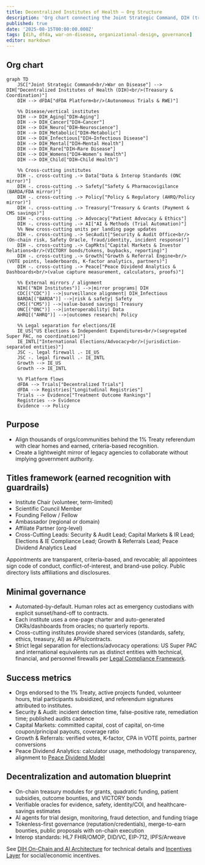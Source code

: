 ```yaml
---
title: Decentralized Institutes of Health — Org Structure
description: 'Org chart connecting the Joint Strategic Command, DIH (treasury), dFDA platform, decentralized sub-institutes (including Aging), and mirrors of legacy agencies to align communities behind the 1% Treaty referendum.'
published: true
date: '2025-08-15T00:00:00.000Z'
tags: [dih, dfda, war-on-disease, organizational-design, governance]
editor: markdown
---
```


## Org chart

```mermaid
graph TD
    JSC["Joint Strategic Command<br/>War on Disease"] --> DIH["Decentralized Institutes of Health (DIH)<br/>(Treasury & Coordination)"]
    DIH --> dFDA["dFDA Platform<br/>(Autonomous Trials & RWE)"]

    %% Disease/vertical institutes
    DIH --> DIH_Aging["DIH–Aging"]
    DIH --> DIH_Cancer["DIH–Cancer"]
    DIH --> DIH_Neuro["DIH–Neuroscience"]
    DIH --> DIH_Metabolic["DIH–Metabolic"]
    DIH --> DIH_Infectious["DIH–Infectious Disease"]
    DIH --> DIH_Mental["DIH–Mental Health"]
    DIH --> DIH_Rare["DIH–Rare Disease"]
    DIH --> DIH_Womens["DIH–Women’s Health"]
    DIH --> DIH_Child["DIH–Child Health"]

    %% Cross-cutting institutes
    DIH -. cross-cutting .-> Data["Data & Interop Standards (ONC mirror)"]
    DIH -. cross-cutting .-> Safety["Safety & Pharmacovigilance (BARDA/FDA mirror)"]
    DIH -. cross-cutting .-> Policy["Policy & Regulatory (AHRQ/Policy mirror)"]
    DIH -. cross-cutting .-> Treasury["Treasury & Grants (Payment & CMS savings)"]
    DIH -. cross-cutting .-> Advocacy["Patient Advocacy & Ethics"]
    DIH -. cross-cutting .-> AI["AI & Methods (Trial Automation)"]
    %% New cross-cutting units per landing page updates
    DIH -. cross-cutting .-> SecAudit["Security & Audit Office<br/>(On-chain risk, Safety Oracle, fraud/identity, incident response)"]
    DIH -. cross-cutting .-> CapMkts["Capital Markets & Investor Relations<br/>(VICTORY bonds/tokens, buybacks, reporting)"]
    DIH -. cross-cutting .-> Growth["Growth & Referral Engine<br/>(VOTE points, leaderboards, K-factor analytics, partners)"]
    DIH -. cross-cutting .-> Peace["Peace Dividend Analytics & Dashboards<br/>(value capture measurement, calculators, proofs)"]

    %% External mirrors / alignment
    NIH[("NIH Institutes")] -->|mirror programs| DIH
    CDC[("CDC")] -->|surveillance alignment| DIH_Infectious
    BARDA[("BARDA")] -->|risk & safety| Safety
    CMS[("CMS")] -->|value-based savings| Treasury
    ONC[("ONC")] -->|interoperability| Data
    AHRQ[("AHRQ")] -->|outcomes research| Policy

    %% Legal separation for elections/IE
    IE_US["US Elections & Independent Expenditures<br/>(segregated Super PAC, no coordination)"]
    IE_INTL["International Elections/Advocacy<br/>(jurisdiction-separated entities)"]
    JSC -. legal firewall .- IE_US
    JSC -. legal firewall .- IE_INTL
    Growth --> IE_US
    Growth --> IE_INTL

    %% Platform flows
    dFDA --> Trials["Decentralized Trials"]
    dFDA --> Registries["Longitudinal Registries"]
    Trials --> Evidence["Treatment Outcome Rankings"]
    Registries --> Evidence
    Evidence --> Policy
```

## Purpose

- Align thousands of orgs/communities behind the 1% Treaty referendum with clear homes and earned, criteria-based recognition.
- Create a lightweight mirror of legacy agencies to collaborate without implying government authority.

## Titles framework (earned recognition with guardrails)

- Institute Chair (volunteer, term-limited)
- Scientific Council Member
- Founding Fellow / Fellow
- Ambassador (regional or domain)
- Affiliate Partner (org-level)
- Cross-Cutting Leads: Security & Audit Lead; Capital Markets & IR Lead; Elections & IE Compliance Lead; Growth & Referrals Lead; Peace Dividend Analytics Lead

Appointments are transparent, criteria-based, and revocable; all appointees sign code of conduct, conflict-of-interest, and brand-use policy. Public directory lists affiliations and disclosures.

## Minimal governance

- Automated-by-default. Human roles act as emergency custodians with explicit sunset/hand-off to contracts.
- Each institute uses a one-page charter and auto-generated OKRs/dashboards from oracles; no quarterly reports.
- Cross-cutting institutes provide shared services (standards, safety, ethics, treasury, AI) as APIs/contracts.
- Strict legal separation for elections/advocacy operations: US Super PAC and international equivalents run as distinct entities with technical, financial, and personnel firewalls per [Legal Compliance Framework](../legal-compliance-framework.md).

## Success metrics

- Orgs endorsed to the 1% Treaty, active projects funded, volunteer hours, trial participants subsidized, and referendum signatures attributed to institutes.
- Security & Audit: incident detection time, false-positive rate, remediation time; published audits cadence
- Capital Markets: committed capital, cost of capital, on-time coupon/principal payouts, coverage ratio
- Growth & Referrals: verified votes, K-factor, CPA in VOTE points, partner conversions
- Peace Dividend Analytics: calculator usage, methodology transparency, alignment to [Peace Dividend Model](../../economic-models/peace-dividend-value-capture.md)

## Decentralization and automation blueprint

- On-chain treasury modules for grants, quadratic funding, patient subsidies, outcome bounties, and VICTORY bonds
- Verifiable oracles for evidence, safety, identity/COI, and healthcare-savings estimates
- AI agents for trial design, monitoring, fraud detection, and funding triage
- Tokenless-first governance (reputation/credentials), merge-to-earn bounties, public proposals with on-chain execution
- Interop standards: HL7 FHIR/OMOP, DID/VC, EIP-712, IPFS/Arweave

See [DIH On-Chain and AI Architecture](../../architecture/dih-onchain-architecture.md) for technical details and [Incentives Layer](../incentives-layer.md) for social/economic incentives.
